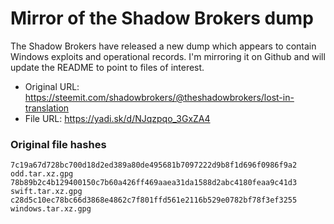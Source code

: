 Mirror of the Shadow Brokers dump
=================================

The Shadow Brokers have released a new dump which appears to contain Windows exploits and operational records. I'm mirroring it on Github and will update the README to point to files of interest.

* Original URL: https://steemit.com/shadowbrokers/@theshadowbrokers/lost-in-translation
* File URL: https://yadi.sk/d/NJqzpqo_3GxZA4

### Original file hashes
```
7c19a67d728bc700d18d2ed389a80de495681b7097222d9b8f1d696f0986f9a2  odd.tar.xz.gpg
78b89b2c4b129400150c7b60a426ff469aaea31da1588d2abc4180feaa9c41d3  swift.tar.xz.gpg
c28d5c10ec78bc66d3868e4862c7f801ffd561e2116b529e0782bf78f3ef3255  windows.tar.xz.gpg
```
